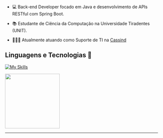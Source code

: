 
- 💻 Back-end Developer focado em Java e desenvolvimento de APIs RESTful com Spring Boot.

- 📚 Estudante de Ciência da Computação na Universidade Tiradentes (UNIT).
  
- 👨🏼‍💻  Atualmente atuando como Suporte de TI na <a href="https://www.cassind.com.br">Cassind</a>

## Linguagens e Tecnologias 🔧
   
[![My Skills](https://skillicons.dev/icons?i=java,python,spring,react,html,css,javascript,rabbitmq,docker,postgres,mysql&perline=15)](https://skillicons.dev)

 

<div align="left">
  <img height="180em" src="https://github-readme-stats.vercel.app/api?username=queijobrando&show_icons=true&theme=dark" />
</div>

---


  



